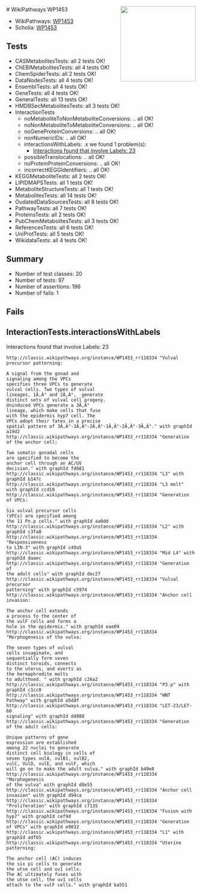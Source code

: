 <img style="float: right; width: 200px" src="https://upload.wikimedia.org/wikipedia/commons/thumb/8/83/Wplogo_with_text_500.png/640px-Wplogo_with_text_500.png" />
# WikiPathways WP1453

* WikiPathways: [WP1453](https://wikipathways.org/pathways/WP1453)
* Scholia: [WP1453](https://scholia.toolforge.org/wikipathways/WP1453)
## Tests
* CASMetabolitesTests: all 2 tests OK!
* ChEBIMetabolitesTests: all 4 tests OK!
* ChemSpiderTests: all 2 tests OK!
* DataNodesTests: all 4 tests OK!
* EnsemblTests: all 4 tests OK!
* GeneTests: all 4 tests OK!
* GeneralTests: all 13 tests OK!
* HMDBSecMetabolitesTests: all 3 tests OK!
* InteractionTests
    * noMetaboliteToNonMetaboliteConversions: .. all OK!
    * noNonMetaboliteToMetaboliteConversions: .. all OK!
    * noGeneProteinConversions: .. all OK!
    * nonNumericIDs: .. all OK!
    * interactionsWithLabels: .x we found 1 problem(s):
        * [Interactions found that involve Labels: 23](#fe97a8da)
    * possibleTranslocations: .. all OK!
    * noProteinProteinConversions: .. all OK!
    * incorrectKEGGIdentifiers: .. all OK!
* KEGGMetaboliteTests: all 2 tests OK!
* LIPIDMAPSTests: all 1 tests OK!
* MetaboliteStructureTests: all 1 tests OK!
* MetabolitesTests: all 14 tests OK!
* OudatedDataSourcesTests: all 8 tests OK!
* PathwayTests: all 7 tests OK!
* ProteinsTests: all 2 tests OK!
* PubChemMetabolitesTests: all 3 tests OK!
* ReferencesTests: all 6 tests OK!
* UniProtTests: all 5 tests OK!
* WikidataTests: all 4 tests OK!


## Summary

* Number of test classes: 20
* Number of tests: 97
* Number of assertions: 196
* Number of fails: 1

## Fails

<a name="fe97a8da" />

## InteractionTests.interactionsWithLabels

Interactions found that involve Labels: 23
```
http://classic.wikipathways.org/instance/WP1453_rr118334 "Vulval precursor patterning:

A signal from the gonad and 
signaling among the VPCs 
specifies three VPCs to generate 
vulval cells. Two types of vulval 
lineages, 1Ã‚Â° and 2Ã‚Â°,  generate 
distinct sets of vulval cell progeny. 
Uninduced VPCs generate a 3Ã‚Â° 
lineage, which make cells that fuse 
with the epidermis hyp7 cell. The 
VPCs adopt their fates in a precise 
spatial pattern of 3Ã‚Â°-3Ã‚Â°-2Ã‚Â°-1Ã‚Â°-2Ã‚Â°-3Ã‚Â°." with graphId a19d2
http://classic.wikipathways.org/instance/WP1453_rr118334 "Generation of the anchor cell:

Two somatic gonadal cells 
are specified to become the 
anchor cell through an AC/UV 
decision." with graphId fd681
http://classic.wikipathways.org/instance/WP1453_rr118334 "L3" with graphId b147c
http://classic.wikipathways.org/instance/WP1453_rr118334 "L3 molt" with graphId ccd10
http://classic.wikipathways.org/instance/WP1453_rr118334 "Generation of VPCs:

Six vulval precursor cells 
(VPCs) are specified among 
the 11 Pn.p cells." with graphId aa0dd
http://classic.wikipathways.org/instance/WP1453_rr118334 "L2" with graphId c3fa8
http://classic.wikipathways.org/instance/WP1453_rr118334 "Responsiveness 
to LIN-3" with graphId c49a5
http://classic.wikipathways.org/instance/WP1453_rr118334 "Mid L4" with graphId daaec
http://classic.wikipathways.org/instance/WP1453_rr118334 "Generation of
the adult cells" with graphId dec27
http://classic.wikipathways.org/instance/WP1453_rr118334 "Vulval precursor
patterning" with graphId c5974
http://classic.wikipathways.org/instance/WP1453_rr118334 "Anchor cell invasion: 

The anchor cell extends 
a process to the center of 
the vulF cells and forms a 
hole in the epidermis." with graphId eae09
http://classic.wikipathways.org/instance/WP1453_rr118334 "Morphogenesis of the vulva:

The seven types of vulval 
cells invaginate, and 
sequentially form seven 
distinct toroids, connects 
to the uterus, and everts as 
the hermaphrodite molts 
to adulthood. " with graphId c26a2
http://classic.wikipathways.org/instance/WP1453_rr118334 "P3.p" with graphId c1cc0
http://classic.wikipathways.org/instance/WP1453_rr118334 "WNT 
Pathway" with graphId a5ddf
http://classic.wikipathways.org/instance/WP1453_rr118334 "LET-23/LET-60
signaling" with graphId dd888
http://classic.wikipathways.org/instance/WP1453_rr118334 "Generation of the adult cells:

Unique patterns of gene 
expression are established 
among 22 nuclei to generate 
distinct cell biology in cells of 
seven types vulA, vulB1, vulB2, 
vulC, VulD, vulE, and vulF, which 
will go on to make the adult vulva." with graphId b49e8
http://classic.wikipathways.org/instance/WP1453_rr118334 "Morphogenesis
of the vulva" with graphId d8e55
http://classic.wikipathways.org/instance/WP1453_rr118334 "Anchor cell 
invasion" with graphId d94ca
http://classic.wikipathways.org/instance/WP1453_rr118334 "Proliferation" with graphId c7135
http://classic.wikipathways.org/instance/WP1453_rr118334 "Fusion with 
hyp7" with graphId cef9d
http://classic.wikipathways.org/instance/WP1453_rr118334 "Generation 
of VPCs" with graphId e9832
http://classic.wikipathways.org/instance/WP1453_rr118334 "L1" with graphId adf65
http://classic.wikipathways.org/instance/WP1453_rr118334 "Uterine patterning:

The anchor cell (AC) induces 
the six pi cells to generate
the utse cell and uv1 cells. 
The AC ultimately fuses with 
the utse cell, the uv1 cells 
attach to the vulF cells." with graphId ba551
```

